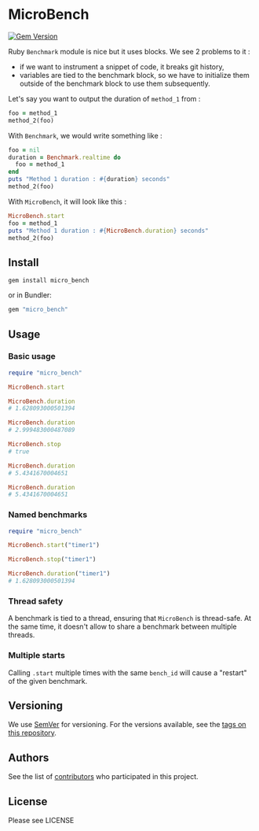 
# MicroBench

[![Gem Version](https://badge.fury.io/rb/micro_bench.svg)](https://badge.fury.io/rb/micro_bench)

Ruby `Benchmark` module is nice but it uses blocks. We see 2 problems to it :
- if we want to instrument a snippet of code, it breaks git history,
- variables are tied to the benchmark block, so we have to initialize them outside of the benchmark block to use them subsequently.

Let's say you want to output the duration of `method_1` from :

```ruby
foo = method_1
method_2(foo)
```

With `Benchmark`, we would write something like :
```ruby
foo = nil
duration = Benchmark.realtime do
  foo = method_1
end
puts "Method 1 duration : #{duration} seconds"
method_2(foo)
```

With `MicroBench`, it will look like this :
```ruby
MicroBench.start
foo = method_1
puts "Method 1 duration : #{MicroBench.duration} seconds"
method_2(foo)
```

## Install

```
gem install micro_bench
```

or in Bundler:
```ruby
gem "micro_bench"
```

## Usage

### Basic usage

```ruby
require "micro_bench"

MicroBench.start

MicroBench.duration
# 1.628093000501394

MicroBench.duration
# 2.999483000487089

MicroBench.stop
# true

MicroBench.duration
# 5.4341670004651

MicroBench.duration
# 5.4341670004651
```

### Named benchmarks

```ruby
require "micro_bench"

MicroBench.start("timer1")

MicroBench.stop("timer1")

MicroBench.duration("timer1")
# 1.628093000501394
```

### Thread safety

A benchmark is tied to a thread, ensuring that `MicroBench` is thread-safe. At the same time, it doesn't allow to share a benchmark between multiple threads.

### Multiple starts

Calling `.start` multiple times with the same `bench_id` will cause a "restart" of the given benchmark.

## Versioning

We use [SemVer](http://semver.org/) for versioning. For the versions available, see the [tags on this repository](https://github.com/klaxit/micro_bench/tags).

## Authors

See the list of [contributors](https://github.com/klaxit/micro_bench/contributors) who participated in this project.

## License

Please see LICENSE
